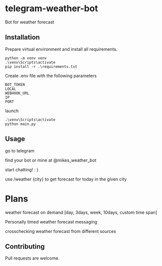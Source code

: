 # telegram-weather-bot

Bot for weather forecast

## Installation

Prepare virtual environment and install all requirements.

```
python -m venv venv
.\venv\Scripts\activate
pip install -r .\requirements.txt
```

Create .env file with the following parameters
```
BOT_TOKEN
LOCAL
WEBHOOK_URL
IP
PORT
```
launch
```
.\venv\Scripts\activate
python main.py
```
## Usage

go to telegram

find your bot or mine at @mikes_weather_bot

start chatting! : )

use /weather {city} to get forecast for today in the given city

# Plans

weather forecast on demand [day, 3days, week, 10days, custom time span]

Personally timed weather forecast messaging 

crosschecking weather forecast from different sources

## Contributing
Pull requests are welcome.

